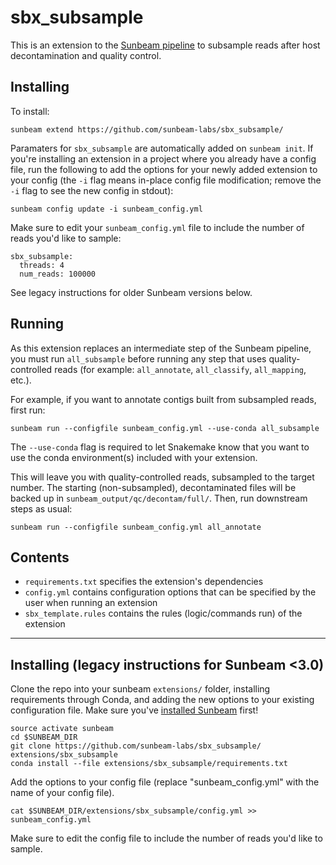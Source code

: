 # sbx_subsample
This is an extension to the [Sunbeam pipeline](https://github.com/sunbeam-labs/sunbeam) to subsample reads after host decontamination and quality control.

## Installing

To install:

    sunbeam extend https://github.com/sunbeam-labs/sbx_subsample/

Paramaters for `sbx_subsample` are automatically added on `sunbeam init`. If you're installing an extension in a project where you already have a config file, run the following to add the options for your newly added extension to your config (the `-i` flag means in-place config file modification; remove the `-i` flag to see the new config in stdout):

    sunbeam config update -i sunbeam_config.yml

Make sure to edit your `sunbeam_config.yml` file to include the number of reads you'd like to sample:

    sbx_subsample:
      threads: 4
      num_reads: 100000

See legacy instructions for older Sunbeam versions below.

## Running

As this extension replaces an intermediate step of the Sunbeam pipeline, you must run `all_subsample` before running any step that uses quality-controlled reads (for example: `all_annotate`, `all_classify`, `all_mapping`, etc.).

For example, if you want to annotate contigs built from subsampled reads, first run:

    sunbeam run --configfile sunbeam_config.yml --use-conda all_subsample

The `--use-conda` flag is required to let Snakemake know that you want to use the conda environment(s) included with your extension.

This will leave you with quality-controlled reads, subsampled to the target number. The starting (non-subsampled), decontaminated files will be backed up in `sunbeam_output/qc/decontam/full/`. Then, run downstream steps as usual:

    sunbeam run --configfile sunbeam_config.yml all_annotate

## Contents

 - `requirements.txt` specifies the extension's dependencies
 - `config.yml` contains configuration options that can be specified by the user when running an extension
 - `sbx_template.rules` contains the rules (logic/commands run) of the extension

------

## Installing (legacy instructions for Sunbeam <3.0)

Clone the repo into your sunbeam `extensions/` folder, installing requirements through Conda, and adding the new options to your existing configuration file. Make sure you've [installed Sunbeam](https://sunbeam.readthedocs.io/en/latest/quickstart.html) first!

    source activate sunbeam
    cd $SUNBEAM_DIR
    git clone https://github.com/sunbeam-labs/sbx_subsample/ extensions/sbx_subsample
    conda install --file extensions/sbx_subsample/requirements.txt

Add the options to your config file (replace "sunbeam_config.yml" with the name of your config file).

    cat $SUNBEAM_DIR/extensions/sbx_subsample/config.yml >> sunbeam_config.yml

Make sure to edit the config file to include the number of reads you'd like to sample.

